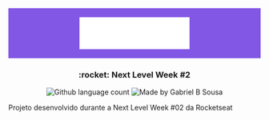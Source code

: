 <div align="center" 
   style="background-color: #8257E5;
          height: 100px;
          display: flex; 
          justify-content: center; 
          align-items: center;">
    <img src="frontend/images/logo.svg" alt="Proffy" width="220px">
</div>

<h3 align="center">
  :rocket: Next Level Week #2
</h3>

<p align="center">
  <img alt="Github language count" src="https://img.shields.io/github/languages/count/gabrielbudke/proffy?color=8257E5&style=plastic">

  <img alt="Made by Gabriel B Sousa" src="https://img.shields.io/badge/made%20by-Gabriel%20B%20Sousa-8257E5">
</p>

Projeto desenvolvido durante a Next Level Week #02 da Rocketseat
